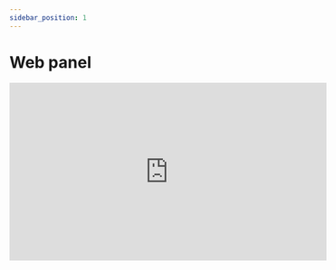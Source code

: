 ```yaml
---
sidebar_position: 1
---
```


# Web panel

<iframe width="560" height="315" src="https://www.youtube.com/embed/Mi6LN2lRpYI?si=Qjj2-YBQikJt3Z3Q" title="YouTube video player" frameborder="0" allow="accelerometer; autoplay; clipboard-write; encrypted-media; gyroscope; picture-in-picture; web-share" referrerpolicy="strict-origin-when-cross-origin" allowfullscreen></iframe>
